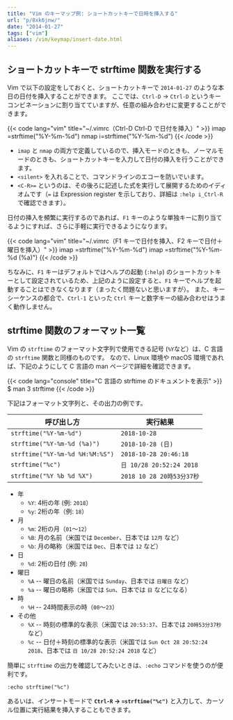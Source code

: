 ```yaml
---
title: "Vim のキーマップ例: ショートカットキーで日時を挿入する"
url: "p/8xk6jnw/"
date: "2014-01-27"
tags: ["vim"]
aliases: /vim/keymap/insert-date.html
---
```


ショートカットキーで strftime 関数を実行する
----

Vim で以下の設定をしておくと、ショートカットキーで `2014-01-27` のような本日の日付を挿入することができます。
ここでは、`Ctrl-D` → `Ctrl-D` というキーコンビネーションに割り当てていますが、任意の組み合わせに変更することができます。

{{< code lang="vim" title="~/.vimrc（Ctrl-D Ctrl-D で日付を挿入）" >}}
imap <silent> <C-D><C-D> <C-R>=strftime("%Y-%m-%d")<CR>
nmap <silent> <C-D><C-D> <ESC>i<C-R>=strftime("%Y-%m-%d")<CR><CR><ESC>
{{< /code >}}

- `imap` と `nmap` の両方で定義しているので、挿入モードのときも、ノーマルモードのときも、ショートカットキーを入力して日付の挿入を行うことができます。
- `<silent>` を入れることで、コマンドラインのエコーを防いでいます。
- `<C-R>=` というのは、その後ろに記述した式を実行して展開するためのイディオムです（`=` は Expression register を示しており、詳細は `:help i_Ctrl-R` で確認できます）。

日付の挿入を頻繁に実行するのであれば、`F1` キーのような単独キーに割り当てるようにすれば、さらに手軽に実行できるようになります。

{{< code lang="vim" title="~/.vimrc（F1 キーで日付を挿入、F2 キーで日付＋曜日を挿入）" >}}
imap <silent> <F1> <C-R>=strftime("%Y-%m-%d")<CR>
imap <silent> <F2> <C-R>=strftime("%Y-%m-%d (%a)")<CR>
{{< /code >}}

ちなみに、`F1` キーはデフォルトではヘルプの起動 (`:help`) のショートカットキーとして設定されているため、上記のように設定すると、`F1` キーでヘルプを起動することはできなくなります（まったく問題ないと思いますが）。
また、キーシーケンスの都合で、`Ctrl-1` といった `Ctrl` キーと数字キーの組み合わせはうまく動作しません。


strftime 関数のフォーマット一覧
----

Vim の `strftime` のフォーマット文字列で使用できる記号 (`%Y`など）は、C 言語の `strftime` 関数と同様のものです。
なので、Linux 環境や macOS 環境であれば、下記のようにして C 言語の man ページで詳細を確認できます。

{{< code lang="console" title="C 言語の strftime のドキュメントを表示" >}}
$ man 3 strftime
{{< /code >}}

下記はフォーマット文字列と、その出力の例です。

| 呼び出し方 | 実行結果 |
| ---- | ---- |
| `strftime("%Y-%m-%d")` | `2018-10-28` |
| `strftime("%Y-%m-%d (%a)")` | `2018-10-28 (日)` |
| `strftime("%Y-%m-%d %H:%M:%S")` | `2018-10-28 20:46:18` |
| `strftime("%c")` | `日 10/28 20:52:24 2018` |
| `strftime("%Y %b %d %X")` | `2018 10 28 20時53分37秒` |

- 年
  - `%Y`: 4桁の年 (例: `2018`）
  - `%y`: 2桁の年（例: `18`）
- 月
  - `%m`: 2桁の月（`01`〜`12`）
  - `%B`: 月の名前（米国では `December`、日本では `12月` など）
  - `%b`: 月の略称（米国では `Dec`、日本では `12` など）
- 日
  - `%d`: 2桁の日付 (例: `28`)
- 曜日
  - `%A` -- 曜日の名前（米国では `Sunday`、日本では `日曜日` など）
  - `%a` -- 曜日の略称（米国では `Sun`、日本では `日` などになる）
- 時
  - `%H` -- 24時間表示の時（`00`〜`23`）
- その他
  - `%X` -- 時刻の標準的な表示（米国では `20:53:37`、日本では `20時53分37秒` など）
  - `%c` -- 日付＋時刻の標準的な表示（米国では `Sun Oct 28 20:52:24 2018`、日本では `日 10/28 20:52:24 2018` など）

簡単に `strftime` の出力を確認してみたいときは、`:echo` コマンドを使うのが便利です。

```vim
:echo strftime("%c")
```

あるいは、インサートモードで **`Ctrl-R` → `=strftime("%c")`** と入力して、カーソル位置に実行結果を挿入することもできます。

